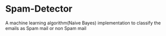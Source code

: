 # Spam-Detector
A machine learning algorithm(Naive Bayes) implementation to classify the emails as Spam mail or non Spam mail
